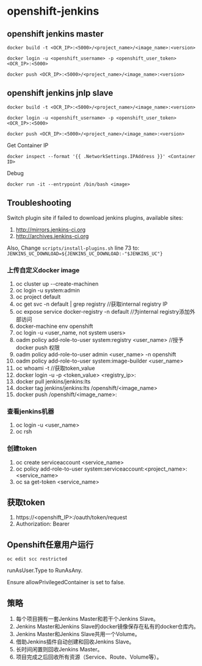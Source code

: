 # openshift-jenkins


## openshift jenkins master

```shell
docker build -t <OCR_IP>:<5000>/<project_name>/<image_name>:<version>

docker login -u <openshift_username> -p <openshift_user_token> <OCR_IP>:<5000>

docker push <OCR_IP>:<5000>/<project_name>/<image_name>:<version>
```

## openshift jenkins jnlp slave

```shell
docker build -t <OCR_IP>:<5000>/<project_name>/<image_name>:<version>

docker login -u <openshift_username> -p <openshift_user_token> <OCR_IP>:<5000>

docker push <OCR_IP>:<5000>/<project_name>/<image_name>:<version>
```

Get Container IP

```shell
docker inspect --format '{{ .NetworkSettings.IPAddress }}' <Container ID>
```

Debug

```shell
docker run -it --entrypoint /bin/bash <image>
```

## Troubleshooting

Switch plugin site if failed to download jenkins plugins, available sites:

1. http://mirrors.jenkins-ci.org
2. http://archives.jenkins-ci.org

Also, Change `scripts/install-plugins.sh` line 73 to: `JENKINS_UC_DOWNLOAD=${JENKINS_UC_DOWNLOAD:-"$JENKINS_UC"}`

### 上传自定义docker image

1. oc cluster up --create-machinen
2. oc login -u system:admin
3. oc project default
4. oc get svc -n default | grep registry //获取internal registry IP
5. oc expose service docker-registry -n default //为internal registry添加外部访问
6. docker-machine env openshift
7. oc login -u <user_name, not system users>
8. oadm policy add-role-to-user system:registry <user_name> //授予docker push 权限
9. oadm policy add-role-to-user admin <user_name> -n openshift
10. oadm policy add-role-to-user system:image-builder <user_name>
11. oc whoami -t //获取token_value
12. docker login -u <username> -p <token_value> <registry_ip>:<port>
13. docker pull jenkins/jenkins:lts
14. docker tag jenkins/jenkins:lts <exposed internal registry>/openshift/<image_name>
15. docker push <exposed internal registry>/openshift/<image_name>:<version>

### 查看jenkins机器

1. oc login -u <user_name>
2. oc rsh <pod>

### 创建token

1. oc create serviceaccount <service_name>
2. oc policy add-role-to-user <role> system:serviceaccount:<project_name>:<service_name>
3. oc sa get-token <service_name>

## 获取token

1. https://<openshift_IP>:<PORT>/oauth/token/request
2. Authorization: Bearer <token>

## Openshift任意用户运行

```shell
oc edit scc restricted
```

runAsUser.Type to RunAsAny.

Ensure allowPrivilegedContainer is set to false.

## 策略

1. 每个项目拥有一套Jenkins Master和若干个Jenkins Slave。
2. Jenkins Master和Jenkins Slave的docker镜像保存在私有的docker仓库内。
3. Jenkins Master和Jenkins Slave共用一个Volume。
4. 借助Jenkins插件自动创建和回收Jenkins Slave。
5. 长时间闲置则回收Jenkins Master。
6. 项目完成之后回收所有资源（Service、Route、Volume等）。
